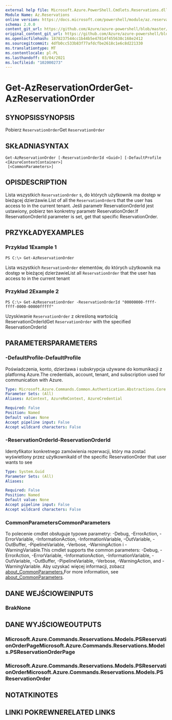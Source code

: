 ```yaml
---
external help file: Microsoft.Azure.PowerShell.Cmdlets.Reservations.dll-Help.xml
Module Name: Az.Reservations
online version: https://docs.microsoft.com/powershell/module/az.reservations/get-azreservationorder
schema: 2.0.0
content_git_url: https://github.com/Azure/azure-powershell/blob/master/src/Reservations/Reservations/help/Get-AzReservationOrder.md
original_content_git_url: https://github.com/Azure/azure-powershell/blob/master/src/Reservations/Reservations/help/Get-AzReservationOrder.md
ms.openlocfilehash: 1878237544cc1b44b5e47814f455638c168e2412
ms.sourcegitcommit: 4dfb0cc533b83f77afdcfbe2618c1e6c8d221330
ms.translationtype: MT
ms.contentlocale: pl-PL
ms.lasthandoff: 03/04/2021
ms.locfileid: "102000273"
---
```

# <span data-ttu-id="405d6-101">Get-AzReservationOrder</span><span class="sxs-lookup"><span data-stu-id="405d6-101">Get-AzReservationOrder</span></span>

## <span data-ttu-id="405d6-102">SYNOPSIS</span><span class="sxs-lookup"><span data-stu-id="405d6-102">SYNOPSIS</span></span>
<span data-ttu-id="405d6-103">Pobierz `ReservationOrder`</span><span class="sxs-lookup"><span data-stu-id="405d6-103">Get `ReservationOrder`</span></span>

## <span data-ttu-id="405d6-104">SKŁADNIA</span><span class="sxs-lookup"><span data-stu-id="405d6-104">SYNTAX</span></span>

```
Get-AzReservationOrder [-ReservationOrderId <Guid>] [-DefaultProfile <IAzureContextContainer>]
 [<CommonParameters>]
```

## <span data-ttu-id="405d6-105">OPIS</span><span class="sxs-lookup"><span data-stu-id="405d6-105">DESCRIPTION</span></span>
<span data-ttu-id="405d6-106">Lista wszystkich `ReservationOrder` s, do których użytkownik ma dostęp w bieżącej dzierżawie.</span><span class="sxs-lookup"><span data-stu-id="405d6-106">List of all the `ReservationOrder`s that the user has access to in the current tenant.</span></span> <span data-ttu-id="405d6-107">Jeśli parametr ReservationOrderId jest ustawiony, pobierz ten konkretny parametr ReservationOrder.</span><span class="sxs-lookup"><span data-stu-id="405d6-107">If ReservationOrderId parameter is set, get that specific ReservationOrder.</span></span>

## <span data-ttu-id="405d6-108">PRZYKŁADY</span><span class="sxs-lookup"><span data-stu-id="405d6-108">EXAMPLES</span></span>

### <span data-ttu-id="405d6-109">Przykład 1</span><span class="sxs-lookup"><span data-stu-id="405d6-109">Example 1</span></span>
```
PS C:\> Get-AzReservationOrder
```

<span data-ttu-id="405d6-110">Lista wszystkich `ReservationOrder` elementów, do których użytkownik ma dostęp w bieżącej dzierżawie</span><span class="sxs-lookup"><span data-stu-id="405d6-110">List all `ReservationOrder` that the user has access to in the current tenant</span></span>

### <span data-ttu-id="405d6-111">Przykład 2</span><span class="sxs-lookup"><span data-stu-id="405d6-111">Example 2</span></span>
```
PS C:\> Get-AzReservationOrder -ReservationOrderId "00000000-ffff-ffff-0000-00000fffff"
```

<span data-ttu-id="405d6-112">Uzyskiwanie `ReservationOrder` z określoną wartością ReservationOrderId</span><span class="sxs-lookup"><span data-stu-id="405d6-112">Get `ReservationOrder` with the specified ReservationOrderId</span></span>

## <span data-ttu-id="405d6-113">PARAMETERS</span><span class="sxs-lookup"><span data-stu-id="405d6-113">PARAMETERS</span></span>

### <span data-ttu-id="405d6-114">-DefaultProfile</span><span class="sxs-lookup"><span data-stu-id="405d6-114">-DefaultProfile</span></span>
<span data-ttu-id="405d6-115">Poświadczenia, konto, dzierżawa i subskrypcja używane do komunikacji z platformą Azure.</span><span class="sxs-lookup"><span data-stu-id="405d6-115">The credentials, account, tenant, and subscription used for communication with Azure.</span></span>

```yaml
Type: Microsoft.Azure.Commands.Common.Authentication.Abstractions.Core.IAzureContextContainer
Parameter Sets: (All)
Aliases: AzContext, AzureRmContext, AzureCredential

Required: False
Position: Named
Default value: None
Accept pipeline input: False
Accept wildcard characters: False
```

### <span data-ttu-id="405d6-116">-ReservationOrderId</span><span class="sxs-lookup"><span data-stu-id="405d6-116">-ReservationOrderId</span></span>
<span data-ttu-id="405d6-117">Identyfikator konkretnego zamówienia rezerwacji, który ma zostać wyświetlony przez użytkownika</span><span class="sxs-lookup"><span data-stu-id="405d6-117">Id of the specific ReservationOrder that user wants to see</span></span>

```yaml
Type: System.Guid
Parameter Sets: (All)
Aliases:

Required: False
Position: Named
Default value: None
Accept pipeline input: False
Accept wildcard characters: False
```

### <span data-ttu-id="405d6-118">CommonParameters</span><span class="sxs-lookup"><span data-stu-id="405d6-118">CommonParameters</span></span>
<span data-ttu-id="405d6-119">To polecenie cmdlet obsługuje typowe parametry: -Debug, -ErrorAction, -ErrorVariable, -InformationAction, -InformationVariable, -OutVariable, -OutBuffer, -PipelineVariable, -Verbose, -WarningAction i -WarningVariable.</span><span class="sxs-lookup"><span data-stu-id="405d6-119">This cmdlet supports the common parameters: -Debug, -ErrorAction, -ErrorVariable, -InformationAction, -InformationVariable, -OutVariable, -OutBuffer, -PipelineVariable, -Verbose, -WarningAction, and -WarningVariable.</span></span> <span data-ttu-id="405d6-120">Aby uzyskać więcej informacji, zobacz [about_CommonParameters.](http://go.microsoft.com/fwlink/?LinkID=113216)</span><span class="sxs-lookup"><span data-stu-id="405d6-120">For more information, see [about_CommonParameters](http://go.microsoft.com/fwlink/?LinkID=113216).</span></span>

## <span data-ttu-id="405d6-121">DANE WEJŚCIOWE</span><span class="sxs-lookup"><span data-stu-id="405d6-121">INPUTS</span></span>

### <span data-ttu-id="405d6-122">Brak</span><span class="sxs-lookup"><span data-stu-id="405d6-122">None</span></span>

## <span data-ttu-id="405d6-123">DANE WYJŚCIOWE</span><span class="sxs-lookup"><span data-stu-id="405d6-123">OUTPUTS</span></span>

### <span data-ttu-id="405d6-124">Microsoft.Azure.Commands.Reservations.Models.PSReservationOrderPage</span><span class="sxs-lookup"><span data-stu-id="405d6-124">Microsoft.Azure.Commands.Reservations.Models.PSReservationOrderPage</span></span>

### <span data-ttu-id="405d6-125">Microsoft.Azure.Commands.Reservations.Models.PSReservationOrder</span><span class="sxs-lookup"><span data-stu-id="405d6-125">Microsoft.Azure.Commands.Reservations.Models.PSReservationOrder</span></span>

## <span data-ttu-id="405d6-126">NOTATKI</span><span class="sxs-lookup"><span data-stu-id="405d6-126">NOTES</span></span>

## <span data-ttu-id="405d6-127">LINKI POKREWNE</span><span class="sxs-lookup"><span data-stu-id="405d6-127">RELATED LINKS</span></span>
